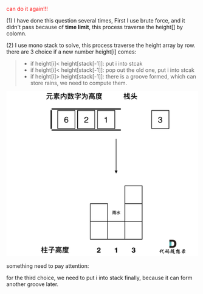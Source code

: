 <font color=red>can do it again!!!</font>

(1) I have done this question several times, First I use brute force, and it didn't pass because of **time limit**, this process traverse the height[] by colomn.

(2) I use mono stack to solve, this process traverse the height array by row. there are 3 choice if a new number height[i] comes:
>
>+ if height[i]< height[stack[-1]]: put i into stcak
>+ if height[i]< height[stack[-1]]: pop out the old one, put i into stcak
>+ if height[i]> height[stack[-1]]: there is a groove formed, which can store rains, we need to compute them.

![picture for it](./picture%20for%20it.png)

something need to pay attention:

for the third choice, we need to put i into stack finally, because it can form another groove later.
